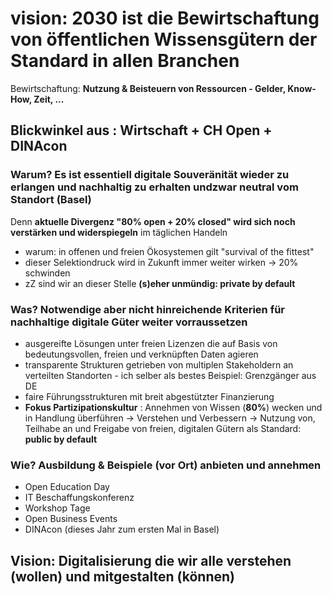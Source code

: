 # vision: 2030 ist die Bewirtschaftung von öffentlichen Wissensgütern der Standard in allen Branchen

Bewirtschaftung: **Nutzung & Beisteuern von Ressourcen - Gelder, Know-How, Zeit, ...**

## Blickwinkel aus : Wirtschaft + CH Open + DINAcon

### Warum? Es ist **essentiell digitale Souveränität wieder zu erlangen** und **nachhaltig zu erhalten** undzwar **neutral vom Standort** (Basel)

Denn **aktuelle Divergenz "80% open + 20% closed" wird sich noch verstärken und widerspiegeln** im täglichen Handeln
- warum: in offenen und freien Ökosystemen gilt "survival of the fittest"
- dieser Selektiondruck wird in Zukunft immer weiter wirken -> 20% schwinden
- zZ sind wir an dieser Stelle **(s)eher unmündig: private by default**

### Was? Notwendige aber nicht hinreichende Kriterien für nachhaltige digitale Güter weiter vorraussetzen
- ausgereifte Lösungen unter freien Lizenzen die auf Basis von bedeutungsvollen, freien und verknüpften Daten agieren
- transparente Strukturen getrieben von multiplen Stakeholdern an verteilten Standorten - ich selber als bestes Beispiel: Grenzgänger aus DE
- faire Führungsstrukturen mit breit abgestützter Finanzierung
- **Fokus Partizipationskultur** : Annehmen von Wissen (**80%**) wecken und in Handlung überführen -> Verstehen und Verbessern -> Nutzung von, Teilhabe an und Freigabe von freien, digitalen Gütern als Standard: **public by default**

### Wie? Ausbildung & Beispiele (vor Ort) anbieten und annehmen
 - Open Education Day
 - IT Beschaffungskonferenz
 - Workshop Tage
 - Open Business Events
 - DINAcon (dieses Jahr zum ersten Mal in Basel)

## Vision: Digitalisierung die wir alle verstehen (wollen) und mitgestalten (können)
